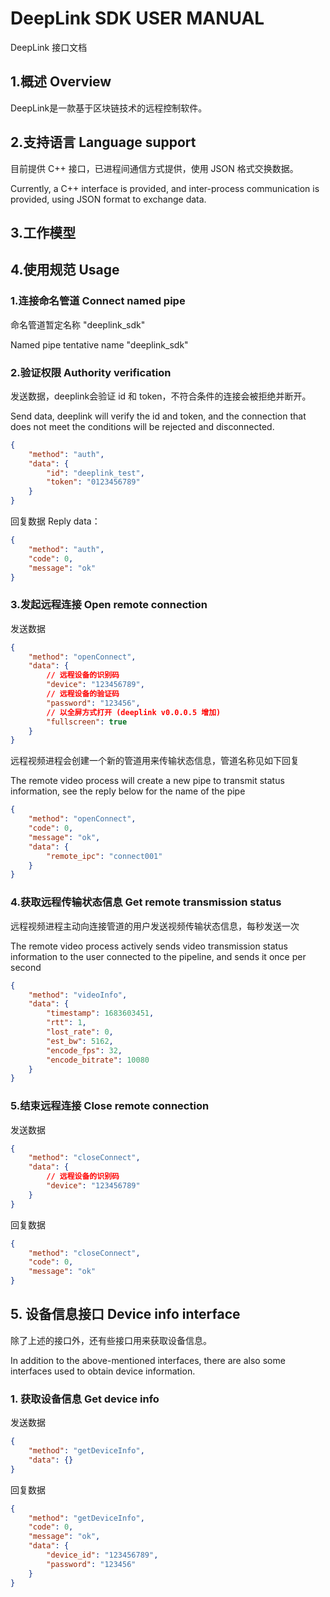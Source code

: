 # DeepLink SDK USER MANUAL

DeepLink 接口文档

## 1.概述 Overview

DeepLink是一款基于区块链技术的远程控制软件。

## 2.支持语言 Language support

目前提供 C++ 接口，已进程间通信方式提供，使用 JSON 格式交换数据。

Currently, a C++ interface is provided, and inter-process communication is provided, using JSON format to exchange data.

## 3.工作模型

## 4.使用规范 Usage

### 1.连接命名管道 Connect named pipe

命名管道暂定名称 "deeplink_sdk"

Named pipe tentative name "deeplink_sdk"

### 2.验证权限 Authority verification

发送数据，deeplink会验证 id 和 token，不符合条件的连接会被拒绝并断开。

Send data, deeplink will verify the id and token, and the connection that does not meet the conditions will be rejected and disconnected.

```json
{
    "method": "auth",
    "data": {
        "id": "deeplink_test",
        "token": "0123456789"
    }
}
```

回复数据 Reply data：

```json
{
    "method": "auth",
    "code": 0,
    "message": "ok"
}
```

### 3.发起远程连接 Open remote connection

发送数据

```json
{
    "method": "openConnect",
    "data": {
        // 远程设备的识别码
        "device": "123456789",
        // 远程设备的验证码
        "password": "123456",
        // 以全屏方式打开 (deeplink v0.0.0.5 增加)
        "fullscreen": true
    }
}
```

远程视频进程会创建一个新的管道用来传输状态信息，管道名称见如下回复

The remote video process will create a new pipe to transmit status information, see the reply below for the name of the pipe

```json
{
    "method": "openConnect",
    "code": 0,
    "message": "ok",
    "data": {
        "remote_ipc": "connect001"
    }
}
```

### 4.获取远程传输状态信息 Get remote transmission status

远程视频进程主动向连接管道的用户发送视频传输状态信息，每秒发送一次

The remote video process actively sends video transmission status information to the user connected to the pipeline, and sends it once per second

```json
{
    "method": "videoInfo",
    "data": {
        "timestamp": 1683603451,
        "rtt": 1,
        "lost_rate": 0,
        "est_bw": 5162,
        "encode_fps": 32,
        "encode_bitrate": 10080
    }
}
```

### 5.结束远程连接 Close remote connection

发送数据
```json
{
    "method": "closeConnect",
    "data": {
        // 远程设备的识别码
        "device": "123456789"
    }
}
```

回复数据
```json
{
    "method": "closeConnect",
    "code": 0,
    "message": "ok"
}
```

## 5. 设备信息接口 Device info interface

除了上述的接口外，还有些接口用来获取设备信息。

In addition to the above-mentioned interfaces, there are also some interfaces used to obtain device information.

### 1. 获取设备信息 Get device info

发送数据
```json
{
    "method": "getDeviceInfo",
    "data": {}
}
```

回复数据
```json
{
    "method": "getDeviceInfo",
    "code": 0,
    "message": "ok",
    "data": {
        "device_id": "123456789",
        "password": "123456"
    }
}
```
